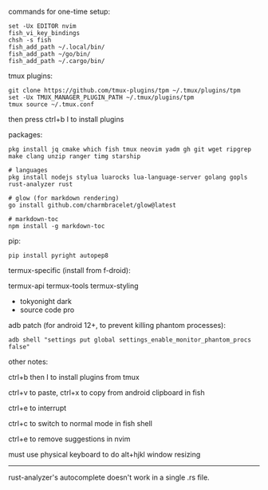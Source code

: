 commands for one-time setup:
```
set -Ux EDITOR nvim
fish_vi_key_bindings
chsh -s fish
fish_add_path ~/.local/bin/
fish_add_path ~/go/bin/
fish_add_path ~/.cargo/bin/
```

tmux plugins:
```
git clone https://github.com/tmux-plugins/tpm ~/.tmux/plugins/tpm
set -Ux TMUX_MANAGER_PLUGIN_PATH ~/.tmux/plugins/tpm
tmux source ~/.tmux.conf
```
then press ctrl+b I to install plugins

packages:
```
pkg install jq cmake which fish tmux neovim yadm gh git wget ripgrep make clang unzip ranger timg starship

# languages
pkg install nodejs stylua luarocks lua-language-server golang gopls rust-analyzer rust

# glow (for markdown rendering)
go install github.com/charmbracelet/glow@latest

# markdown-toc
npm install -g markdown-toc
```

pip:
```
pip install pyright autopep8
```

termux-specific (install from f-droid):

termux-api termux-tools termux-styling
 - tokyonight dark
 - source code pro

adb patch (for android 12+, to prevent killing phantom processes):
```
adb shell "settings put global settings_enable_monitor_phantom_procs false"
```

other notes:

ctrl+b then I to install plugins from tmux

ctrl+v to paste, ctrl+x to copy from android clipboard in fish

ctrl+e to interrupt

ctrl+c to switch to normal mode in fish shell

ctrl+e to remove suggestions in nvim

must use physical keyboard to do alt+hjkl window resizing

---

rust-analyzer's autocomplete doesn't work in a single .rs file.
